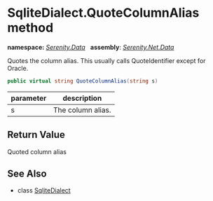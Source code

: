 # SqliteDialect.QuoteColumnAlias method
**namespace:** *[Serenity.Data](../../README.md#serenity.data-namespace)*   **assembly**: *[Serenity.Net.Data](../../README.md)*

Quotes the column alias. This usually calls QuoteIdentifier except for Oracle.

```csharp
public virtual string QuoteColumnAlias(string s)
```

| parameter | description |
| --- | --- |
| s | The column alias. |

## Return Value

Quoted column alias

## See Also

* class [SqliteDialect](../SqliteDialect.md)
